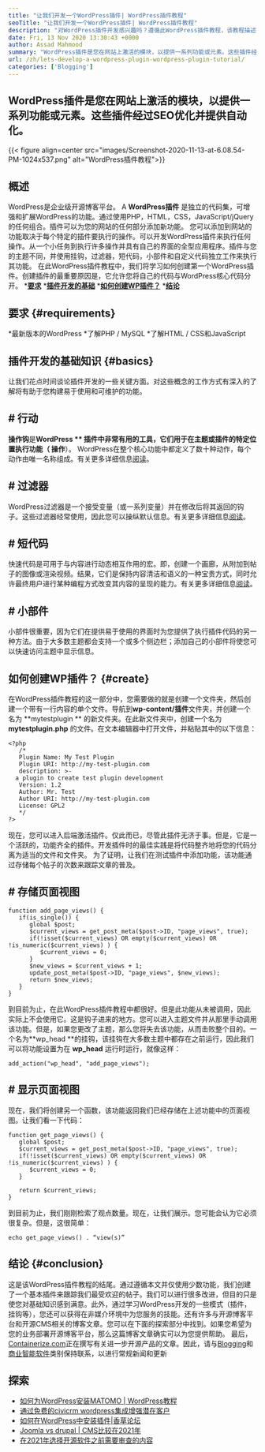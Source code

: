 ```yaml
---
title: "让我们开发一个WordPress插件| WordPress插件教程" 
seoTitle: "让我们开发一个WordPress插件| WordPress插件教程" 
description: "对WordPress插件开发感兴趣吗？遵循此WordPress插件教程，该教程描述了创建基本WordPress插件的完整步骤。" 
date: Fri, 13 Nov 2020 13:30:43 +0000
author: Assad Mahmood
summary: "WordPress插件是您在网站上激活的模块，以提供一系列功能或元素。这些插件经过SEO优化并提供自动化。" 
url: /zh/lets-develop-a-wordpress-plugin-wordpress-plugin-tutorial/
categories: ['Blogging']
---
```


## WordPress插件是您在网站上激活的模块，以提供一系列功能或元素。这些插件经过SEO优化并提供自动化。

{{< figure align=center src="images/Screenshot-2020-11-13-at-6.08.54-PM-1024x537.png" alt="WordPress插件教程">}}


## 概述
WordPress是企业级开源博客平台。 A  **WordPress插件** 是独立的代码集，可增强和扩展WordPress的功能。通过使用PHP，HTML，CSS，JavaScript/jQuery的任何组合。插件可以为您的网站的任何部分添加新功能。
您可以添加到网站的功能取决于每个特定的插件要执行的操作。可以开发WordPress插件来执行任何操作。从一个小任务到执行许多操作并具有自己的界面的全型应用程序。插件与您的主题不同，并使用挂钩，过滤器，短代码，小部件和自定义代码独立工作来执行其功能。
在此WordPress插件教程中，我们将学习如何创建第一个WordPress插件。创建插件的最重要原因是，它允许您将自己的代码与WordPress核心代码分开。
  ***[要求][1]** 
  ***[插件开发的基础][2]** 
  ***[如何创建WP插件？][3]** 
  ***[结论][4]** 

## 要求 {#requirements}
  *最新版本的WordPress
  *了解PHP / MySQL
  *了解HTML / CSS和JavaScript

## 插件开发的基础知识 {#basics}
让我们花点时间谈论插件开发的一些关键方面。对这些概念的工作方式有深入的了解将有助于您构建易于使用和可维护的功能。

## # 行动
**操作钩**是**WordPress ** **插件中非常有用的工具，它们用于在主题或插件的特定位置执行功能（** 操作**）。 WordPress在整个核心功能中都定义了数十种动作，每个动作由唯一名称组成。有关更多详细信息[阅读][5]。

## # 过滤器
WordPress过滤器是一个接受变量（或一系列变量）并在修改后将其返回的钩子。这些过滤器经常使用，因此您可以操纵默认信息。有关更多详细信息[阅读][6]。

## # 短代码
快速代码是可用于与内容进行动态相互作用的宏。即，创建一个画廊，从附加到帖子的图像或渲染视频。结果，它们是保持内容清洁和语义的一种宝贵方式，同时允许最终用户进行某种编程方式改变其内容的呈现的能力。有关更多详细信息[阅读][7]。

## # 小部件
小部件很重要，因为它们在提供易于使用的界面时为您提供了执行插件代码的另一种方法。由于大多数主题都会支持一个或多个侧边栏；添加自己的小部件将使您可以快速访问主题中显示信息。

## **如何创建WP插件？**   {#create}
在WordPress插件教程的这一部分中，您需要做的就是创建一个文件夹，然后创建一个带有一行内容的单个文件。导航到**wp-content/插件**文件夹，并创建一个名为 **mytestplugin ** 的新文件夹。在此新文件夹中，创建一个名为 **mytestplugin.php**  的文件。在文本编辑器中打开文件，并粘贴其中的以下信息：
```
<?php
   /*
   Plugin Name: My Test Plugin
   Plugin URI: http://my-test-plugin.com
   description: >-
  a plugin to create test plugin development
   Version: 1.2
   Author: Mr. Test
   Author URI: http://my-test-plugin.com
   License: GPL2
   */
?>
```
现在，您可以进入后端激活插件。仅此而已，尽管此插件无济于事。但是，它是一个活跃的，功能齐全的插件。开发插件时的最佳实践是将代码整齐地将您的代码分离为适当的文件和文件夹。
为了证明，让我们在测试插件中添加功能，该功能通过存储每个帖子的次数来跟踪文章的普及。

## # 存储页面视图
```
function add_page_views() {
   if(is_single()) {
      global $post;
      $current_views = get_post_meta($post->ID, "page_views", true);
      if(!isset($current_views) OR empty($current_views) OR !is_numeric($current_views) ) {
         $current_views = 0;
      }
      $new_views = $current_views + 1;
      update_post_meta($post->ID, "page_views", $new_views);
      return $new_views;
   }
}
```
到目前为止，在此WordPress插件教程中都很好。但是此功能从未被调用，因此实际上不会使用它。这是钩子进来的地方。您可以进入主题文件并从那里手动调用该功能。但是，如果您更改了主题，那么您将失去该功能，从而击败整个目的。一个名为**wp_head **的挂钩，该挂钩在大多数主题中都存在之前运行，因此我们可以将功能设置为在 **wp_head**  运行时运行，就像这样：
```
add_action("wp_head", "add_page_views");
```

## # 显示页面视图
现在，我们将创建另一个函数，该功能返回我们已经存储在上述功能中的页面视图。让我们看一下代码：
```
function get_page_views() {
   global $post;
   $current_views = get_post_meta($post->ID, "page_views", true);
   if(!isset($current_views) OR empty($current_views) OR !is_numeric($current_views) ) {
      $current_views = 0;
   }

   return $current_views;
}
```
到目前为止，我们刚刚检索了观点数量。现在，让我们展示。您可能会认为它必须很复杂。但是，这很简单：
```
echo get_page_views() . “view(s)”
```

## 结论 {#conclusion}
这是该WordPress插件教程的结尾。通过遵循本文并仅使用少数功能，我们创建了一个基本插件来跟踪我们最受欢迎的帖子。我们可以进行很多改进，但目的只是使您对基础知识感到满意。此外，通过学习WordPress开发的一些模式（插件，挂钩等），您还可以获得在非媒介环境中为您服务的技能。还有许多与开源博客平台和开源CMS相关的博客文章。您可以在下面的探索部分中找到。如果您希望为您的业务部署开源博客平台，那么这篇博客文章确实可以为您提供帮助。
最后，[Containerize.com][8]正在撰写有关进一步开源产品的文章。因此，请与[Blogging][9]和[商业智能软件][10]类别保持联系，以进行常规新闻和更新

## 探索
  * [如何为WordPress安装MATOMO | WordPress教程][11]
  * [通过免费的civicrm wordpress集成增强潜在客户][12]
  * [如何在WordPress中安装插件|香草论坛][13]
  * [Joomla vs drupal | CMS比较在2021年][14]
  * [在2021年选择开源软件之前需要审查的内容][15]

  
[1]: #requirements
[2]: #basics
[3]: #create
[4]: #conclusion
[5]: https://developer.wordpress.org/plugins/hooks/
[6]: https://developer.wordpress.org/plugins/hooks/filters/
[7]: https://developer.wordpress.org/plugins/shortcodes/
[8]: https://www.containerize.com/
[9]: https://products.containerize.com/blogging/
[10]: https://products.containerize.com/business-intelligence/
[11]: https://blog.containerize.com/blogging/how-to-install-matomo-for-wordpress-wordpress-tutorial/
[12]: https://blog.containerize.com/blogging/civicrm-wordpress-integration-wordpress-tutorial/
[13]: https://blog.containerize.com/blogging/how-to-a-install-plugin-in-wordpress-vanilla-forum/
[14]: https://blog.containerize.com/content-management/joomla-vs-drupal-cms-comparison-in-2021/
[15]: https://blog.containerize.com/cmdb-software/things-to-review-before-opting-open-source-software-in-2021/
